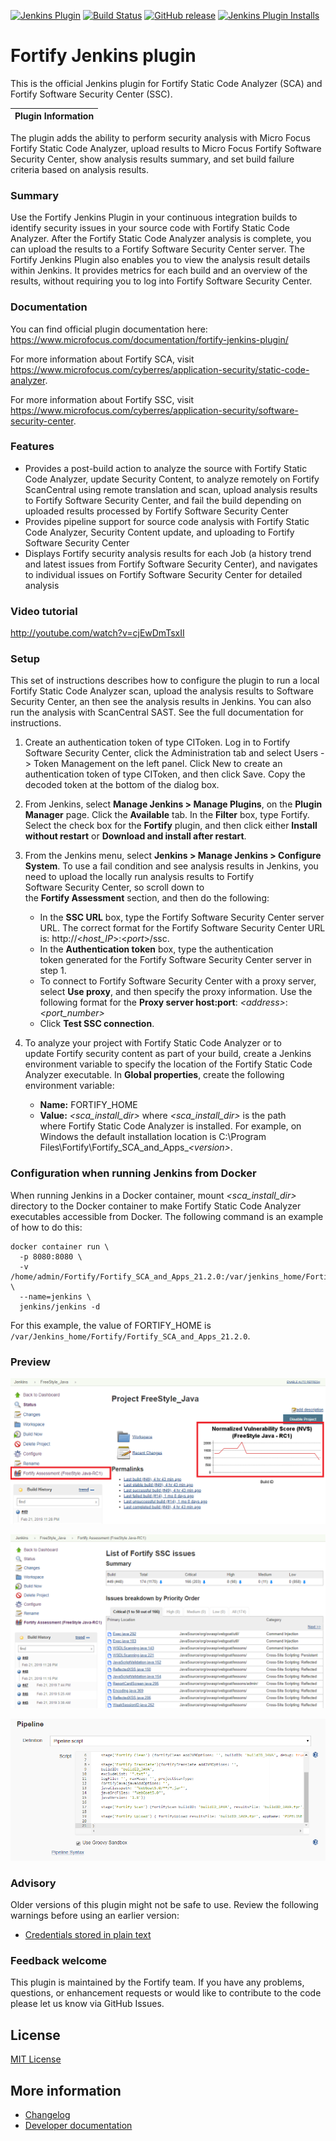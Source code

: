 [![Jenkins Plugin](https://img.shields.io/jenkins/plugin/v/fortify.svg)](https://plugins.jenkins.io/fortify)
[![Build Status](https://ci.jenkins.io/buildStatus/icon?job=plugins/fortify-plugin/master)](https://ci.jenkins.io/job/plugins/job/fortify-plugin/job/master)
[![GitHub release](https://img.shields.io/github/release/jenkinsci/fortify-plugin.svg?label=changelog)](https://github.com/jenkinsci/fortify-plugin/releases/latest)
[![Jenkins Plugin Installs](https://img.shields.io/jenkins/plugin/i/fortify.svg?color=blue)](https://plugins.jenkins.io/fortify)


# Fortify Jenkins plugin

This is the official Jenkins plugin for Fortify Static Code Analyzer (SCA) and Fortify Software Security Center (SSC).

| Plugin Information                                                                          |
|---------------------------------------------------------------------------------------------|

The plugin adds the ability to perform security analysis with Micro Focus Fortify Static Code Analyzer, upload results to Micro Focus Fortify Software Security Center, show analysis results summary, and set build failure criteria based on analysis results.

### Summary

Use the Fortify Jenkins Plugin in your continuous integration builds to identify security issues in your source code with Fortify Static Code Analyzer. After the Fortify Static Code Analyzer analysis is complete, you can upload the results to a Fortify Software Security Center server. The Fortify Jenkins Plugin also enables you to view the analysis result details within Jenkins. It provides metrics for each build and an overview of the results, without requiring you to log into Fortify Software Security Center.

### Documentation

You can find official plugin documentation here: https://www.microfocus.com/documentation/fortify-jenkins-plugin/

For more information about Fortify SCA, visit https://www.microfocus.com/cyberres/application-security/static-code-analyzer.

For more information about Fortify SSC, visit https://www.microfocus.com/cyberres/application-security/software-security-center.

### Features

*   Provides a post-build action to analyze the source with Fortify Static Code Analyzer, update Security Content, to analyze remotely on Fortify ScanCentral using remote translation and scan, upload analysis results to Fortify Software Security Center, and fail the build depending on uploaded results processed by Fortify Software Security Center
*   Provides pipeline support for source code analysis with Fortify Static Code Analyzer, Security Content update, and uploading to Fortify Software Security Center
*   Displays Fortify security analysis results for each Job (a history trend and latest issues from Fortify Software Security Center), and navigates to individual issues on Fortify Software Security Center for detailed analysis

### Video tutorial

<http://youtube.com/watch?v=cjEwDmTsxII>

### Setup

This set of instructions describes how to configure the plugin to run a local Fortify Static Code Analyzer scan, upload the analysis results to Software Security Center, an then see the analysis results in Jenkins. You can also run the analysis with ScanCentral SAST. See the full documentation for instructions.

1.  Create an authentication token of type CIToken. 
        Log in to Fortify Software Security Center, click the Administration tab and select Users -\> Token Management on the left panel.
        Click New to create an authentication token of type CIToken, and then click Save.
        Copy the decoded token at the bottom of the dialog box.

2.  From Jenkins, select **Manage Jenkins \> Manage Plugins**, on the **Plugin Manager** page. Click the **Available** tab. In the **Filter** box, type Fortify. Select the check box for the **Fortify** plugin, and then click either **Install without restart** or **Download and install after restart**.

3.  From the Jenkins menu, select **Jenkins \> Manage Jenkins \> Configure System**. To use a fail condition and see analysis results in Jenkins, you need to upload the locally run analysis results to Fortify Software Security Center, so scroll down to the **Fortify Assessment** section, and then do the following:
    -   In the **SSC URL** box, type the Fortify Software Security Center server URL. The correct format for the Fortify Software Security Center URL is: http://\<*host\_IP*\>:\<*port*\>/ssc.
    -   In the **Authentication token** box, type the authentication token generated for the Fortify Software Security Center server in step 1.
    -   To connect to Fortify Software Security Center with a proxy server, select **Use proxy**, and then specify the proxy information. Use the following format for the **Proxy server host:port**: *\<address\>*:*\<port\_number\>*  
    -   Click **Test SSC connection**.

4.  To analyze your project with Fortify Static Code Analyzer or to update Fortify security content as part of your build, create a Jenkins environment variable to specify the location of the Fortify Static Code Analyzer executable. In **Global properties**, create the following environment variable:
    -   **Name:** FORTIFY\_HOME
    -   **Value:** *\<sca\_install\_dir\>*
where *\<sca\_install\_dir\>* is the path where Fortify Static Code Analyzer is installed. For example, on Windows the default installation location is C:\\Program
Files\\Fortify\\Fortify\_SCA\_and\_Apps\_*\<version\>*.

### Configuration when running Jenkins from Docker

When running Jenkins in a Docker container, mount *\<sca\_install\_dir\>* directory to the Docker container to make Fortify Static Code Analyzer executables
accessible from Docker. The following command is an example of how to do this:

    docker container run \
      -p 8080:8080 \
      -v /home/admin/Fortify/Fortify_SCA_and_Apps_21.2.0:/var/jenkins_home/Fortify/Fortify_SCA_and_Apps_21.2.0 \
      --name=jenkins \
      jenkins/jenkins -d

For this example, the value of FORTIFY\_HOME is `/var/Jenkins_home/Fortify/Fortify_SCA_and_Apps_21.2.0`.

### Preview

![](docs/images/Jenkins_wiki.png)

![](docs/images/Jenkins_wiki_issues.png)

![](docs/images/Jenkins_wiki_pipes.png)

### Advisory

Older versions of this plugin might not be safe to use. Review the following warnings before using an earlier version:

-   [Credentials stored in plain text](https://jenkins.io/security/advisory/2020-01-29/#SECURITY-1565)

### Feedback welcome

This plugin is maintained by the Fortify team. If you have any problems, questions, or enhancement requests or would like to contribute to the code please let us know via GitHub Issues.

## License

[MIT License](./LICENSE)

## More information

* [Changelog](https://github.com/jenkinsci/fortify-plugin/releases)
* [Developer documentation](./docs/DEVELOPER.md)
